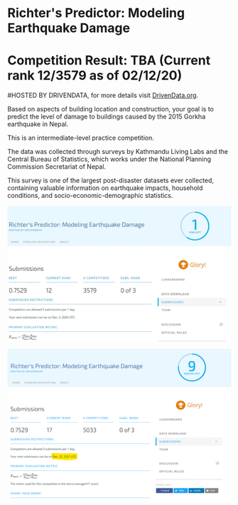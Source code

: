 # Richter's Predictor: Modeling Earthquake Damage
# Competition Result: TBA (Current rank 12/3579 as of 02/12/20)

#HOSTED BY DRIVENDATA, for more details visit [DrivenData.org](https://www.drivendata.org/competitions/57/nepal-earthquake/).


Based on aspects of building location and construction, your goal is to predict the level of damage to buildings caused by the 2015 Gorkha earthquake in Nepal.

This is an intermediate-level practice competition.

The data was collected through surveys by Kathmandu Living Labs and the Central Bureau of Statistics, which works under the National Planning Commission Secretariat of Nepal.

This survey is one of the largest post-disaster datasets ever collected, containing valuable information on earthquake impacts, household conditions, and socio-economic-demographic statistics.

![alt text](https://github.com/muke888/DataScience-Competitions/blob/master/002.Richter's%20Predictor:%20Modeling%20Earthquake%20Damage/Results%20as%20at%2002.12.20.JPG)


![alt text](https://github.com/muke888/DataScience-Competitions/blob/master/002.Richter's%20Predictor:%20Modeling%20Earthquake%20Damage/Rank%20as%20of%2022.12.21.png)
